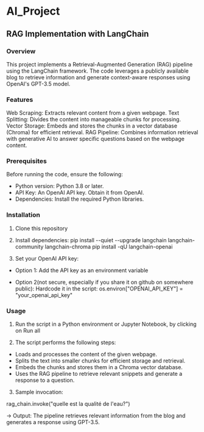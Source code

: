 # AI_Project

## RAG Implementation with LangChain

### Overview

This project implements a Retrieval-Augmented Generation (RAG) pipeline using the LangChain framework. The code leverages a publicly available blog to retrieve information and generate context-aware responses using OpenAI's GPT-3.5 model.

### Features

Web Scraping: Extracts relevant content from a given webpage.
Text Splitting: Divides the content into manageable chunks for processing.
Vector Storage: Embeds and stores the chunks in a vector database (Chroma) for efficient retrieval.
RAG Pipeline: Combines information retrieval with generative AI to answer specific questions based on the webpage content.

### Prerequisites

Before running the code, ensure the following:

- Python version: Python 3.8 or later.
- API Key: An OpenAI API key. Obtain it from OpenAI.
- Dependencies: Install the required Python libraries.

### Installation

1. Clone this repository

2. Install dependencies:
   pip install --quiet --upgrade langchain langchain-community langchain-chroma
   pip install -qU langchain-openai

3. Set your OpenAI API key:

- Option 1: Add the API key as an environment variable

- Option 2(not secure, especially if you share it on github on somewhere public): Hardcode it in the script:
  os.environ["OPENAI_API_KEY"] = "your_openai_api_key"

### Usage

1. Run the script in a Python environment or Jupyter Notebook, by clicking on Run all

2. The script performs the following steps:

- Loads and processes the content of the given webpage.
- Splits the text into smaller chunks for efficient storage and retrieval.
- Embeds the chunks and stores them in a Chroma vector database.
- Uses the RAG pipeline to retrieve relevant snippets and generate a response to a question.

3. Sample invocation:

rag_chain.invoke("quelle est la qualité de l'eau?")

-> Output: The pipeline retrieves relevant information from the blog and generates a response using GPT-3.5.
